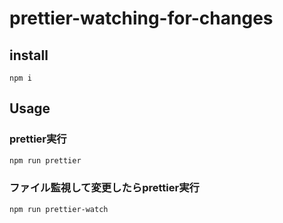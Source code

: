 # prettier-watching-for-changes

## install

```
npm i
```

## Usage

### prettier実行
```bash
npm run prettier
```

### ファイル監視して変更したらprettier実行
```bash
npm run prettier-watch
```